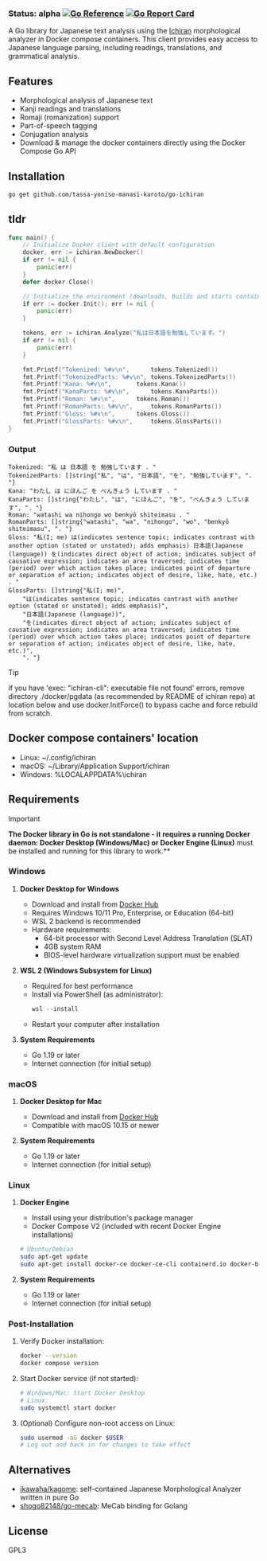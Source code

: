### Status: alpha [![Go Reference](https://pkg.go.dev/badge/github.com/tassa-yoniso-manasi-karoto/go-ichiran.svg)](https://pkg.go.dev/github.com/tassa-yoniso-manasi-karoto/go-ichiran) [![Go Report Card](https://goreportcard.com/badge/github.com/tassa-yoniso-manasi-karoto/go-ichiran)](https://goreportcard.com/report/github.com/tassa-yoniso-manasi-karoto/go-ichiran)

A Go library for Japanese text analysis using the [Ichiran](https://github.com/tshatrov/ichiran) morphological analyzer in Docker compose containers. This client provides easy access to Japanese language parsing, including readings, translations, and grammatical analysis.

## Features

-  Morphological analysis of Japanese text
-  Kanji readings and translations
-  Romaji (romanization) support
-  Part-of-speech tagging
-  Conjugation analysis
-  Download & manage the docker containers directly using the Docker Compose Go API

## Installation

```bash
go get github.com/tassa-yoniso-manasi-karoto/go-ichiran
```

## tldr

```go
func main() {
	// Initialize Docker client with default configuration
	docker, err := ichiran.NewDocker()
	if err != nil {
		panic(err)
	}
	defer docker.Close()

	// Initialize the environment (downloads, builds and starts containers if they are not running)
	if err := docker.Init(); err != nil {
		panic(err)
	}

	tokens, err := ichiran.Analyze("私は日本語を勉強しています。")
	if err != nil {
		panic(err)
	}

	fmt.Printf("Tokenized: %#v\n",		tokens.Tokenized())
	fmt.Printf("TokenizedParts: %#v\n",	tokens.TokenizedParts())
	fmt.Printf("Kana: %#v\n",		tokens.Kana())
	fmt.Printf("KanaParts: %#v\n",		tokens.KanaParts())
	fmt.Printf("Roman: %#v\n",		tokens.Roman())
	fmt.Printf("RomanParts: %#v\n",		tokens.RomanParts())
	fmt.Printf("Gloss: %#v\n",		tokens.Gloss())
	fmt.Printf("GlossParts: %#v\n",		tokens.GlossParts())
}
```
 
### Output

```
Tokenized: "私 は 日本語 を 勉強しています . "
TokenizedParts: []string{"私", "は", "日本語", "を", "勉強しています", ". "}
Kana: "わたし は にほんご を べんきょう しています . "
KanaParts: []string{"わたし", "は", "にほんご", "を", "べんきょう しています", ". "}
Roman: "watashi wa nihongo wo benkyō shiteimasu . "
RomanParts: []string{"watashi", "wa", "nihongo", "wo", "benkyō shiteimasu", ". "}
Gloss: "私(I; me) は(indicates sentence topic; indicates contrast with another option (stated or unstated); adds emphasis) 日本語(Japanese (language)) を(indicates direct object of action; indicates subject of causative expression; indicates an area traversed; indicates time (period) over which action takes place; indicates point of departure or separation of action; indicates object of desire, like, hate, etc.) . "
GlossParts: []string{"私(I; me)",
	"は(indicates sentence topic; indicates contrast with another option (stated or unstated); adds emphasis)",
	"日本語(Japanese (language))",
	"を(indicates direct object of action; indicates subject of causative expression; indicates an area traversed; indicates time (period) over which action takes place; indicates point of departure or separation of action; indicates object of desire, like, hate, etc.)",
	". "} 
```

> [!TIP]
> if you have 'exec: "ichiran-cli": executable file not found' errors, remove directory ./docker/pgdata (as recommended by README of ichiran repo) at location below and use docker.InitForce() to bypass cache and force rebuild from scratch.

## Docker compose containers' location

- Linux: ~/.config/ichiran
- macOS: ~/Library/Application Support/ichiran
- Windows: %LOCALAPPDATA%\ichiran

## Requirements


> [!IMPORTANT]
> **The Docker library in Go is not standalone - it requires a running Docker daemon: Docker Desktop (Windows/Mac) or Docker Engine (Linux)** must be installed and running for this library to work.**
### Windows
1. **Docker Desktop for Windows**
   - Download and install from [Docker Hub](https://hub.docker.com/editions/community/docker-ce-desktop-windows)
   - Requires Windows 10/11 Pro, Enterprise, or Education (64-bit)
   - WSL 2 backend is recommended
   - Hardware requirements:
     - 64-bit processor with Second Level Address Translation (SLAT)
     - 4GB system RAM
     - BIOS-level hardware virtualization support must be enabled

2. **WSL 2 (Windows Subsystem for Linux)**
   - Required for best performance
   - Install via PowerShell (as administrator):
     ```powershell
     wsl --install
     ```
   - Restart your computer after installation

3. **System Requirements**
   - Go 1.19 or later
   - Internet connection (for initial setup)

### macOS
1. **Docker Desktop for Mac**
   - Download and install from [Docker Hub](https://hub.docker.com/editions/community/docker-ce-desktop-mac)
   - Compatible with macOS 10.15 or newer

2. **System Requirements**
   - Go 1.19 or later
   - Internet connection (for initial setup)

### Linux
1. **Docker Engine**
   - Install using your distribution's package manager
   - Docker Compose V2 (included with recent Docker Engine installations)
   ```bash
   # Ubuntu/Debian
   sudo apt-get update
   sudo apt-get install docker-ce docker-ce-cli containerd.io docker-buildx-plugin docker-compose-plugin
   ```

2. **System Requirements**
   - Go 1.19 or later
   - Internet connection (for initial setup)

### Post-Installation
1. Verify Docker installation:
   ```bash
   docker --version
   docker compose version
   ```

2. Start Docker service (if not started):
   ```bash
   # Windows/Mac: Start Docker Desktop
   # Linux:
   sudo systemctl start docker
   ```

3. (Optional) Configure non-root access on Linux:
   ```bash
   sudo usermod -aG docker $USER
   # Log out and back in for changes to take effect
   ```

## Alternatives

- [ikawaha/kagome](https://github.com/ikawaha/kagome): self-contained Japanese Morphological Analyzer written in pure Go
- [shogo82148/go-mecab](https://github.com/shogo82148/go-mecab): MeCab binding for Golang

## License

GPL3
